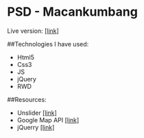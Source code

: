 # PSD - Macankumbang

Live version: [[link]](http://www.kamiljarzab.pl/Projekty/PSD2/)

##Technologies I have used:
* Html5
* Css3
* JS
* jQuery
* RWD


##Resources:
* Unslider [[link]](http://unslider.com/)
* Google Map API [[link]](https://developers.google.com/maps/)
* jQuerry [[link]](https://jquery.com/)